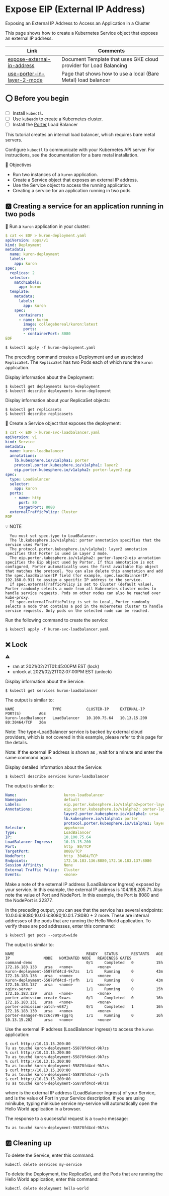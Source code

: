 # Expose EIP (External IP Address)


Exposing an External IP Address to Access an Application in a Cluster

This page shows how to create a Kubernetes Service object that exposes an external IP address.

| Link | Comments |
|------|----------|
| [expose-external-ip-address](https://kubernetes.io/docs/tutorials/stateless-application/expose-external-ip-address) | Document Template that uses GKE cloud provider for Load Balancing | 
| [use-porter-in-layer-2-mode](https://porterlb.io/docs/getting-started/usage/use-porter-in-layer-2-mode) | Page that shows how to use a local (Bare Metal) load balancer |



## :o: Before you begin

- [ ] Install `kubectl`.
- [ ] Use `kubeadm` to create a Kubernetes cluster. 
- [ ] Install the [Porter](porter) Load Balancer

This tutorial creates an internal load balancer, which requires bare metal servers.

Configure `kubectl` to communicate with your Kubernetes API server. For instructions, see the documentation for a bare metal installation.

:round_pushpin: Objectives

* Run two instances of a `kuron` application.
* Create a Service object that exposes an external IP address.
* Use the Service object to access the running application.
* Creating a service for an application running in two pods


## :a: Creating a service for an application running in two pods 

:round_pushpin: Run a `kuron` application in your cluster:

```yaml
$ cat << EOF > kuron-deployment.yaml
apiVersion: apps/v1
kind: Deployment
metadata:
  name: kuron-deployment
  labels:
    app: kuron
spec:
  replicas: 2
  selector:
    matchLabels:
      app: kuron
  template:
    metadata:
      labels:
        app: kuron
    spec:
      containers:
      - name: kuron
        image: collegeboreal/kuron:latest
        ports:
        - containerPort: 8080
EOF
```

```
$ kubectl apply -f kuron-deployment.yaml 
```

The preceding command creates a Deployment and an associated `ReplicaSet`. The `ReplicaSet` has two Pods each of which runs the `kuron` application.

Display information about the Deployment:

```
$ kubectl get deployments kuron-deployment
$ kubectl describe deployments kuron-deployment
```

Display information about your ReplicaSet objects:

```
$ kubectl get replicasets
$ kubectl describe replicasets
```

:round_pushpin: Create a Service object that exposes the deployment:

```yaml
$ cat << EOF > kuron-svc-loadbalancer.yaml 
apiVersion: v1
kind: Service
metadata:
  name: kuron-loadbalancer
  annotations:
    lb.kubesphere.io/v1alpha1: porter
    protocol.porter.kubesphere.io/v1alpha1: layer2
    eip.porter.kubesphere.io/v1alpha2: porter-layer2-eip
spec:
  type: LoadBalancer
  selector:
    app: kuron
  ports:
    - name: http
      port: 80
      targetPort: 8080
  externalTrafficPolicy: Cluster
EOF
```

:bulb: NOTE

```
  You must set spec.type to LoadBalancer.
  The lb.kubesphere.io/v1alpha1: porter annotation specifies that the service uses Porter.
  The protocol.porter.kubesphere.io/v1alpha1: layer2 annotation specifies that Porter is used in Layer 2 mode.
  The eip.porter.kubesphere.io/v1alpha2: porter-layer2-eip annotation specifies the Eip object used by Porter. If this annotation is not configured, Porter automatically uses the first available Eip object that matches the protocol. You can also delete this annotation and add the spec.loadBalancerIP field (for example, spec.loadBalancerIP: 192.168.0.91) to assign a specific IP address to the service.
  If spec.externalTrafficPolicy is set to Cluster (default value), Porter randomly selects a node from all Kubernetes cluster nodes to handle service requests. Pods on other nodes can also be reached over kube-proxy.
  If spec.externalTrafficPolicy is set to Local, Porter randomly selects a node that contains a pod in the Kubernetes cluster to handle service requests. Only pods on the selected node can be reached.
```

Run the following command to create the service:

```
$ kubectl apply -f kuron-svc-loadbalancer.yaml 
```

## :x: Lock

:warning: 
  *  ran at 2021/02/21T01:45:00PM EST (lock)
  *  unlock at 2021/02/21T02:07:00PM EST (unlock)


Display information about the Service:

```
$ kubectl get services kuron-loadbalancer
```

The output is similar to:

```
NAME                 TYPE           CLUSTER-IP     EXTERNAL-IP    PORT(S)        AGE
kuron-loadbalancer   LoadBalancer   10.100.75.64   10.13.15.200   80:30464/TCP   26m
```

Note: The type=LoadBalancer service is backed by external cloud providers, which is not covered in this example, please refer to this page for the details.

Note: If the external IP address is shown as <pending>, wait for a minute and enter the same command again.

Display detailed information about the Service:

```
$ kubectl describe services kuron-loadbalancer
```

The output is similar to:

```yaml
Name:                     kuron-loadbalancer
Namespace:                default
Labels:                   eip.porter.kubesphere.io/v1alpha2=porter-layer2-eip
Annotations:              eip.porter.kubesphere.io/v1alpha2: porter-layer2-eip
                          layer2.porter.kubesphere.io/v1alpha1: ursa
                          lb.kubesphere.io/v1alpha1: porter
                          protocol.porter.kubesphere.io/v1alpha1: layer2
Selector:                 app=kuron
Type:                     LoadBalancer
IP:                       10.100.75.64
LoadBalancer Ingress:     10.13.15.200
Port:                     http  80/TCP
TargetPort:               8080/TCP
NodePort:                 http  30464/TCP
Endpoints:                172.16.183.136:8080,172.16.183.137:8080
Session Affinity:         None
External Traffic Policy:  Cluster
Events:                   <none>
```
  
Make a note of the external IP address (LoadBalancer Ingress) exposed by your service. In this example, the external IP address is 104.198.205.71. Also note the value of Port and NodePort. In this example, the Port is 8080 and the NodePort is 32377.

In the preceding output, you can see that the service has several endpoints: 10.0.0.6:8080,10.0.1.6:8080,10.0.1.7:8080 + 2 more. These are internal addresses of the pods that are running the Hello World application. To verify these are pod addresses, enter this command:

```
$ kubectl get pods --output=wide
```

The output is similar to:

```
NAME                                READY   STATUS      RESTARTS   AGE   IP               NODE   NOMINATED NODE   READINESS GATES
command-demo                        0/1     Completed   0          15h   172.16.183.133   ursa   <none>           <none>
kuron-deployment-55878fd4cd-9k7zs   1/1     Running     0          43m   172.16.183.136   ursa   <none>           <none>
kuron-deployment-55878fd4cd-rjvfh   1/1     Running     0          43m   172.16.183.137   ursa   <none>           <none>
nginx-server                        1/1     Running     0          15h   172.16.183.129   ursa   <none>           <none>
porter-admission-create-9xwzs       0/1     Completed   0          16h   172.16.183.131   ursa   <none>           <none>
porter-admission-patch-v687j        0/1     Completed   1          16h   172.16.183.130   ursa   <none>           <none>
porter-manager-98cc6c799-sggrq      1/1     Running     0          16h   10.13.15.202     ursa   <none>           <none>
```
Use the external IP address (LoadBalancer Ingress) to access the `kuron` application:

```
$ curl http://10.13.15.200:80
Tu as touché kuron-deployment-55878fd4cd-9k7zs
% curl http://10.13.15.200:80
Tu as touché kuron-deployment-55878fd4cd-9k7zs
% curl http://10.13.15.200:80
Tu as touché kuron-deployment-55878fd4cd-9k7zs
$ curl http://10.13.15.200:80
Tu as touché kuron-deployment-55878fd4cd-rjvfh
$ curl http://10.13.15.200:80
Tu as touché kuron-deployment-55878fd4cd-9k7zs
```

where <external-ip> is the external IP address (LoadBalancer Ingress) of your Service, and <port> is the value of Port in your Service description. If you are using minikube, typing minikube service my-service will automatically open the Hello World application in a browser.

The response to a successful request is a `touché` message:

```
Tu as touché kuron-deployment-55878fd4cd-9k7zs
```

## :ab: Cleaning up

To delete the Service, enter this command:

```
kubectl delete services my-service
```

To delete the Deployment, the ReplicaSet, and the Pods that are running the Hello World application, enter this command:

```
kubectl delete deployment hello-world
```
